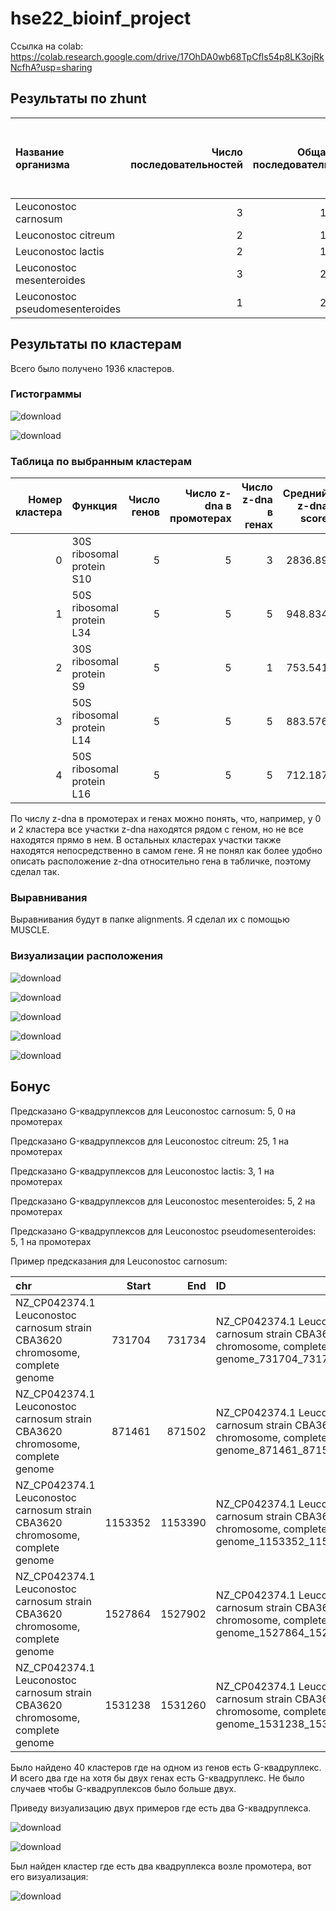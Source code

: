 # hse22_bioinf_project

Ссылка на colab: https://colab.research.google.com/drive/17OhDA0wb68TpCfIs54p8LK3ojRkNcfhA?usp=sharing

## Результаты по zhunt

| Название организма              |   Число последовательностей |   Общая длина последовательностей |   Число аннотированных генов |   % аннотированных генов |   Участков z-dna с score > 500 |   Общая длина z-dna с score > 500 |
|:--------------------------------|----------------------------:|----------------------------------:|-----------------------------:|-------------------------:|-------------------------------:|----------------------------------:|
| Leuconostoc carnosum            |                           3 |                           1701333 |                         1732 |                    89.16 |                           2236 |                             22074 |
| Leuconostoc citreum             |                           2 |                           1791608 |                         1818 |                    84.66 |                           4447 |                             43406 |
| Leuconostoc lactis              |                           2 |                           1903250 |                         1941 |                    79.7  |                           2828 |                             27474 |
| Leuconostoc mesenteroides       |                           3 |                           2058732 |                         2082 |                    73.68 |                           2069 |                             20280 |
| Leuconostoc pseudomesenteroides |                           1 |                           2114657 |                         2115 |                    71.73 |                           2794 |                             27126 |

## Результаты по кластерам

Всего было получено 1936 кластеров.

### Гистограммы

![download](https://user-images.githubusercontent.com/12930866/173673591-0ded79dc-c6e4-4f93-8bf2-82ba56ede574.png)

![download](https://user-images.githubusercontent.com/12930866/173673604-9846c747-a968-4554-b8aa-bdb4786d5215.png)

### Таблица по выбранным кластерам

|   Номер кластера | Функция                   |   Число генов |   Число z-dna в промотерах |   Число z-dna в генах |   Средний z-dna score |
|-----------------:|:--------------------------|--------------:|---------------------------:|----------------------:|----------------------:|
|                0 | 30S ribosomal protein S10 |             5 |                          5 |                     3 |              2836.89  |
|                1 | 50S ribosomal protein L34 |             5 |                          5 |                     5 |               948.834 |
|                2 | 30S ribosomal protein S9  |             5 |                          5 |                     1 |               753.541 |
|                3 | 50S ribosomal protein L14 |             5 |                          5 |                     5 |               883.576 |
|                4 | 50S ribosomal protein L16 |             5 |                          5 |                     5 |               712.187 |

По числу z-dna в промотерах и генах можно понять, что, например, у 0 и 2 кластера все участки z-dna находятся рядом с геном, но не все находятся прямо в нем. В остальных кластерах участки также находятся непосредственно в самом гене. Я не понял как более удобно описать расположение z-dna относительно гена в табличке, поэтому сделал так.

### Выравнивания 

Выравнивания будут в папке alignments. Я сделал их с помощью MUSCLE.

### Визуализации расположения

![download](https://user-images.githubusercontent.com/12930866/173673991-d7afaf72-c84e-424b-9a32-e726306fb8ad.png)

![download](https://user-images.githubusercontent.com/12930866/173674009-c8ed1247-1689-40f0-8ef2-453fd0de9ef9.png)

![download](https://user-images.githubusercontent.com/12930866/173674026-c693701c-dd1d-4e8b-aaf5-41f8e74561ce.png)

![download](https://user-images.githubusercontent.com/12930866/173674047-2f9fcdd5-8cbf-46dc-b284-1d52775ee9d9.png)

![download](https://user-images.githubusercontent.com/12930866/173674067-4982f988-26e5-4643-9fac-508209f577d2.png)

## Бонус

Предсказано G-квадруплексов для Leuconostoc carnosum: 5, 0 на промотерах

Предсказано G-квадруплексов для Leuconostoc citreum: 25, 1 на промотерах

Предсказано G-квадруплексов для Leuconostoc lactis: 3, 1 на промотерах

Предсказано G-квадруплексов для Leuconostoc mesenteroides: 5, 2 на промотерах

Предсказано G-квадруплексов для Leuconostoc pseudomesenteroides: 5, 1 на промотерах

Пример предсказания для Leuconostoc carnosum:

| chr                                                                           |   Start |     End | ID                                                                                                |   length | strand   | seq                                       |
|:------------------------------------------------------------------------------|--------:|--------:|:--------------------------------------------------------------------------------------------------|---------:|:---------|:------------------------------------------|
| NZ_CP042374.1 Leuconostoc carnosum strain CBA3620 chromosome, complete genome |  731704 |  731734 | NZ_CP042374.1 Leuconostoc carnosum strain CBA3620 chromosome, complete genome_731704_731734_rev   |       30 | -        | CCCAAGTTCAACACCCGCCCAGCTTTACCC            |
| NZ_CP042374.1 Leuconostoc carnosum strain CBA3620 chromosome, complete genome |  871461 |  871502 | NZ_CP042374.1 Leuconostoc carnosum strain CBA3620 chromosome, complete genome_871461_871502_rev   |       41 | -        | CCCAATCACGTCCCCACAAGACACCCATCGTACCATCTCCC |
| NZ_CP042374.1 Leuconostoc carnosum strain CBA3620 chromosome, complete genome | 1153352 | 1153390 | NZ_CP042374.1 Leuconostoc carnosum strain CBA3620 chromosome, complete genome_1153352_1153390_rev |       38 | -        | CCCTTGTAGGTACGTCCCAATTCCCCAGTATCTGTCCC    |
| NZ_CP042374.1 Leuconostoc carnosum strain CBA3620 chromosome, complete genome | 1527864 | 1527902 | NZ_CP042374.1 Leuconostoc carnosum strain CBA3620 chromosome, complete genome_1527864_1527902_for |       38 | +        | GGGAAAACTTTGGGCGTTATTGGTTTGGGAAATGTGGG    |
| NZ_CP042374.1 Leuconostoc carnosum strain CBA3620 chromosome, complete genome | 1531238 | 1531260 | NZ_CP042374.1 Leuconostoc carnosum strain CBA3620 chromosome, complete genome_1531238_1531260_for |       22 | +        | GGGCTGTTGGGATGGGTCTGGG                    |

Было найдено 40 кластеров где на одном из генов есть G-квадруплекс. И всего два где на хотя бы двух генах есть G-квадруплекс. Не было случаев чтобы G-квадруплексов было больше двух.

Приведу визуализацию двух примеров где есть два G-квадруплекса.

![download](https://user-images.githubusercontent.com/12930866/173684759-ef8686e7-9e77-4b9e-aadc-480318cb5648.png)

![download](https://user-images.githubusercontent.com/12930866/173684781-18c2c39e-3080-42b4-8130-62c6accec7f5.png)

Был найден кластер где есть два квадруплекса возле промотера, вот его визуализация:

![download](https://user-images.githubusercontent.com/12930866/173685638-da6fc24e-a69a-4aa8-a08f-bf4e17329a57.png)
